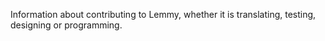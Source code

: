 Information about contributing to Lemmy, whether it is translating, testing, designing or programming.